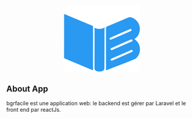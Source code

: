 <p align="center">
<a href="https://www.bgrfacile.com" target="_blank">
<img src="/public/img/logo_short_bgrfacile.png.svg" alt="logo bgrfacile" width="200" height="auto">
</a>
</p>


## About App

bgrfacile est une application web: le backend est gérer par Laravel et le front end par reactJs.

